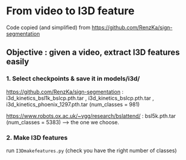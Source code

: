 # From video to I3D feature
Code copied (and simplified) from https://github.com/RenzKa/sign-segmentation  

## Objective : given a video, extract I3D features easily 
### 1. Select checkpoints & save it in models/i3d/ 
https://github.com/RenzKa/sign-segmentation : i3d_kinetics_bsl1k_bslcp.pth.tar , i3d_kinetics_bslcp.pth.tar , i3d_kinetics_phoenix_1297.pth.tar (num_classes = 981)

https://www.robots.ox.ac.uk/~vgg/research/bslattend/ : bsl5k.pth.tar (num_classes = 5383) --> the one we choose.

### 2. Make I3D features
run `I3Dmakefeatures.py` (check you have the right number of classes)
